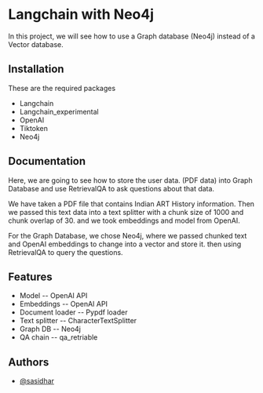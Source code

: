 # Langchain with Neo4j

In this project, we will see how to use a Graph database (Neo4j) instead of a Vector database.
## Installation

These are the required packages

* Langchain
* Langchain_experimental
* OpenAI
* Tiktoken
* Neo4j

## Documentation


Here, we are going to see how to store the user data. (PDF data) into Graph Database and use RetrievalQA to ask questions about that data.

We have taken a PDF file that contains Indian ART History information. Then we passed this text data into a text splitter with a chunk size of 1000 and chunk overlap of 30. and we took embeddings and model from OpenAI.

For the Graph Database, we chose Neo4j, where we passed chunked text and OpenAI embeddings to change into a vector and store it. then using RetrievalQA to query the questions.
## Features

* Model -- OpenAI API
* Embeddings -- OpenAI API
* Document loader -- Pypdf loader
* Text splitter -- CharacterTextSplitter
* Graph DB -- Neo4j
* QA chain -- qa_retriable



## Authors

- [@sasidhar](https://github.com/sastrysasi4)


